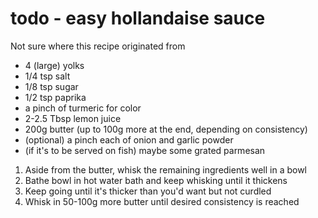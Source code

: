 # todo - easy hollandaise sauce

[//]: # (Todo: refer to serious eats blender recipe and update this)

Not sure where this recipe originated from

* 4 (large) yolks
* 1/4 tsp salt
* 1/8 tsp sugar
* 1/2 tsp paprika
* a pinch of turmeric for color
* 2-2.5 Tbsp lemon juice
* 200g butter (up to 100g more at the end, depending on consistency)
* (optional) a pinch each of onion and garlic powder
* (if it's to be served on fish) maybe some grated parmesan

1. Aside from the butter, whisk the remaining ingredients well in a bowl 
2. Bathe bowl in hot water bath and keep whisking until it thickens 
3. Keep going until it's thicker than you'd want but not curdled
4. Whisk in 50-100g more butter until desired consistency is reached
